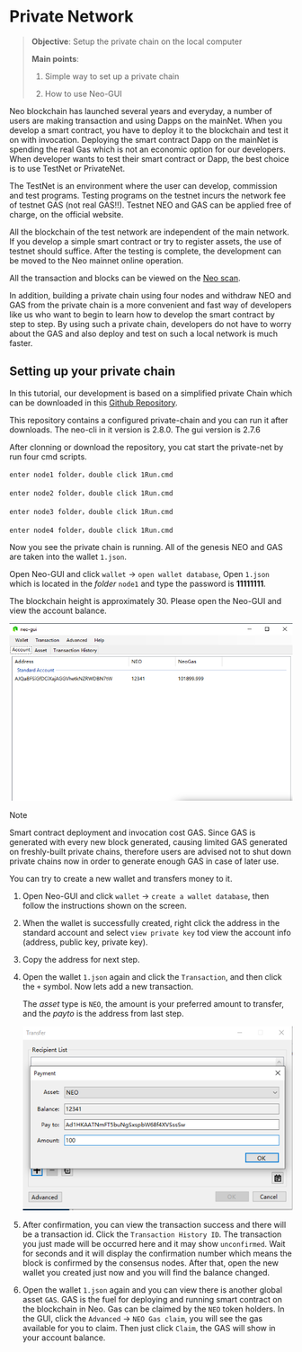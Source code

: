 # Private Network

>
> **Objective**: Setup the private chain on the local computer
>
> **Main points**:
>
> 1. Simple way to set up a private chain
>
> 2. How to use Neo-GUI
>


Neo blockchain has launched several years and everyday, a number of users are making transaction and using Dapps on the mainNet. When you develop a smart contract, you have to deploy it to the blockchain and test it on with invocation. Deploying the smart contract  Dapp on the mainNet is spending the real Gas which is not an economic option for our developers. When developer wants to test their smart contract or Dapp, the best choice is to use TestNet or PrivateNet.

The TestNet is an environment where the user can develop, commission and test programs. Testing programs on the testnet incurs the network fee of testnet GAS (not real GAS!!). Testnet NEO and GAS can be applied free of charge, on the official website.

All the blockchain of the test network are independent of the main network. If you develop a simple smart contract or try to register assets, the use of testnet should suffice. After the testing is complete, the development can be moved to the Neo mainnet online operation.

All the transaction and blocks can be viewed on the [Neo scan](https://neoscan-testnet.io/).

In addition, building a private chain using four nodes and withdraw NEO and GAS from the private chain is a more convenient and fast way of developers like us who want to begin to learn how to develop the smart contract by step to step. By using such a private chain, developers do not have to worry about the GAS and also deploy and test on such a local network is much faster.


## Setting up your  private chain
In this tutorial, our development is based on a simplified private Chain which can be downloaded in this [Github Repository](https://github.com/steven1227/NEO-Private-Net).

This repository contains a configured private-chain and you can run it after downloads. The neo-cli in it version is 2.8.0. The gui version is 2.7.6

After clonning or download the repository, you cat start the private-net by run four cmd scripts.

```
enter node1 folder，double click 1Run.cmd

enter node2 folder，double click 1Run.cmd

enter node3 folder，double click 1Run.cmd

enter node4 folder，double click 1Run.cmd

```

 Now you see the private chain is running. All of the genesis NEO and GAS are taken into the wallet `1.json`.

Open Neo-GUI and click `wallet` ->  `open wallet database`,  Open `1.json` which is located in the *folder* `node1` and type the password is **11111111**.  

 The blockchain height is approximately 30. Please open the Neo-GUI and view the account balance.

 <p align="center">
  <img src="./imgs/20190219-112142.png" />
 </p>


> [!Note]
> 
> Smart contract deployment and invocation cost GAS. Since GAS is generated with every new block generated, causing limited GAS generated on freshly-built private chains, therefore users are advised not to shut down private chains now in order to generate enough GAS in case of later use.

You can try to create a new wallet and transfers money to it.

1. Open Neo-GUI and click `wallet` ->  `create a wallet database`, then follow the instructions shown on the screen.
2. When the wallet is successfully created, right click the address in the standard account and select `view private key` tod view the account info (address, public key, private key).
3. Copy the address for next step.
4. Open the wallet `1.json` again and  click the `Transaction`, and then click the `+` symbol. Now lets add a new transaction.

   The *asset* type is `NEO`, the amount is your preferred amount to transfer, and the *payto* is the address from last step.
   <p align="center">
   <img src="./imgs/20190219-113025.png" />
   </p>

 5. After confirmation, you can view the transaction success and there will be a transaction id. Click the `Transaction History ID`. The transaction you just made will be occurred here and it may show `unconfirmed`. Wait for seconds and it will display the confirmation number which means the block is confirmed by the consensus nodes. After that, open the new wallet you created just now and you will find the balance changed.
 6. Open the wallet `1.json` again and you can view there is another global asset `GAS`. GAS is the fuel for deploying and running smart contract on the blockchain in Neo. Gas can be claimed by the `NEO` token holders. In the GUI, click the `Advanced` ->  `NEO Gas claim`, you will see the gas available for you to claim. Then just click `Claim`, the GAS will show in your account balance.

